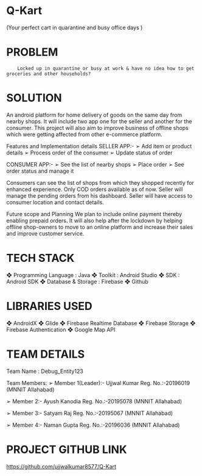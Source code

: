 # Q-Kart
(Your perfect cart in quarantine and busy office days ) 

# PROBLEM 
        Locked up in quarantine or busy at work & have no idea how to get groceries and other households? 
        
# SOLUTION 
An android platform for home delivery of goods on the same day from nearby shops. It will include two app one for the seller and another for the consumer. This project will also aim to improve business of offline shops which were getting affected from other e-commerce platform. 

Features and Implementation details 
SELLER APP:- 
➢ Add item or product details
➢ Process order of the consumer
➢ Update status of order 

CONSUMER APP:- 
➢ See the list of nearby shops
➢ Place order
➢ See order status and manage it 

Consumers can see the list of shops from which they shopped recently for enhanced experience. 
Only COD orders available as of now. 
Seller will manage the pending orders from his dashboard. 
Seller will have access to consumer location and contact details. 

Future scope and Planning 
We plan to include online payment thereby enabling prepaid orders. 
It will also help after the lockdown by helping offline shop-owners to move to an online platform and increase their sales and improve customer service. 

# TECH STACK 
❖ Programming Language : Java
❖ Toolkit : Android Studio
❖ SDK : Android SDK
❖ Database & Storage : Firebase
❖ Github 

# LIBRARIES USED 
❖ AndroidX
❖ Glide
❖ Firebase Realtime Database
❖ Firebase Storage
❖ Firebase Authentication
❖ Google Map API 

# TEAM DETAILS 
Team Name :
 Debug_Entity123
 
Team Members: 
➢ Member 1(Leader):-
Ujjwal Kumar Reg. No.:-20196019 (MNNIT Allahabad)
 
➢ Member 2:-
Ayush Kanodia Reg. No.:-20195078 (MNNIT Allahabad)
 
➢ Member 3:-
Satyam Raj Reg. No.:-20195067 (MNNIT Allahabad)
 
➢ Member 4:-
Naman Gupta Reg. No.:-20196036 (MNNIT Allahabad)

# PROJECT GITHUB LINK 
https://github.com/ujjwalkumar8577/Q-Kart 
